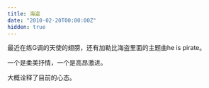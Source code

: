 ```yaml
---
title: 海盗
date: "2010-02-20T00:00:00Z"
hidden: true
---
```

最近在练G调的天使的翅膀，还有加勒比海盗里面的主题曲he is pirate。

一个是柔美抒情，一个是高昂激进。

大概诠释了目前的心态。
